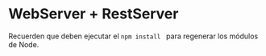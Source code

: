 # WebServer + RestServer

Recuerden que deben ejecutar el ```npm install ``` para regenerar los módulos de Node.